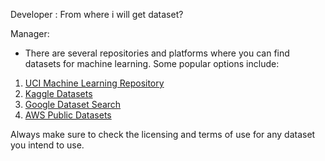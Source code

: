 Developer : From where i will get dataset?

Manager: 
- There are several repositories and platforms where you can find datasets for machine learning. Some popular options include:

1. [UCI Machine Learning Repository](https://archive.ics.uci.edu/ml/index.php)
2. [Kaggle Datasets](https://www.kaggle.com/datasets)
3. [Google Dataset Search](https://datasetsearch.research.google.com/)
4. [AWS Public Datasets](https://registry.opendata.aws/)

Always make sure to check the licensing and terms of use for any dataset you intend to use.